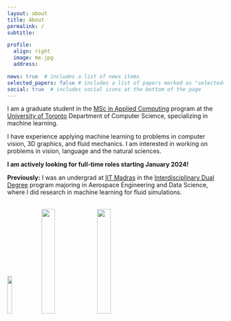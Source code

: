 ```yaml
---
layout: about
title: About
permalink: /
subtitle:

profile:
  align: right
  image: me.jpg
  address:

news: true  # includes a list of news items
selected_papers: false # includes a list of papers marked as "selected={true}"
social: true  # includes social icons at the bottom of the page
---
```


I am a graduate student in the [MSc in Applied Computing](https://mscac.utoronto.ca/) program at the [University of Toronto](https://web.cs.toronto.edu/) Department of Computer Science, specializing in machine learning. 

I have experience applying machine learning to problems in computer vision, 3D graphics, and fluid mechanics. I am interested in working on problems in vision, language and the natural sciences. 

**I am actively looking for full-time roles starting January 2024!**

**Previously:** I was an undergrad at [IIT Madras](https://www.iitm.ac.in/) in the [Interdisciplinary Dual Degree](https://rbcdsai.iitm.ac.in/academics/dual-degree-program/) program majoring in Aerospace Engineering and Data Science, where I did research in machine learning for fluid simulations.


<br>
<div class="social">
  <div class="contact-icons">
    <a href="https://www.iitm.ac.in/"><img src="{{site.baseurl}}/assets/img/IITM.png" width="15%" class="margined-icon"></a>
    <a href="https://web.cs.toronto.edu/"><img src="{{site.baseurl}}/assets/img/UofT.png" width="25%" class="margined-icon"></a>
    <a href="https://www.amd.com/en.html"><img src="{{site.baseurl}}/assets/img/AMD_Logo.png" width="25%" class="margined-icon"></a>
  </div>
</div>
<br>